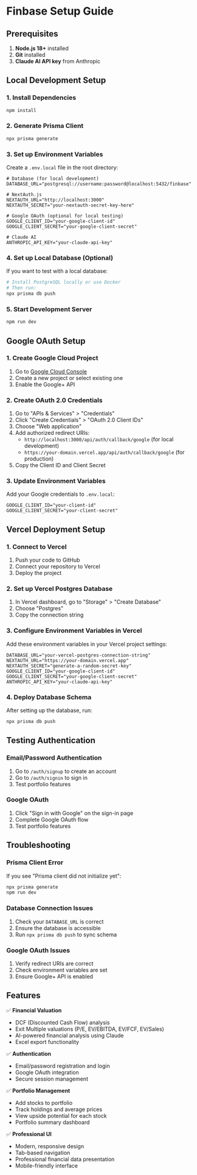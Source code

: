 # Finbase Setup Guide

## Prerequisites

1. **Node.js 18+** installed
2. **Git** installed
3. **Claude AI API key** from Anthropic

## Local Development Setup

### 1. Install Dependencies
```bash
npm install
```

### 2. Generate Prisma Client
```bash
npx prisma generate
```

### 3. Set up Environment Variables
Create a `.env.local` file in the root directory:

```env
# Database (for local development)
DATABASE_URL="postgresql://username:password@localhost:5432/finbase"

# NextAuth.js
NEXTAUTH_URL="http://localhost:3000"
NEXTAUTH_SECRET="your-nextauth-secret-key-here"

# Google OAuth (optional for local testing)
GOOGLE_CLIENT_ID="your-google-client-id"
GOOGLE_CLIENT_SECRET="your-google-client-secret"

# Claude AI
ANTHROPIC_API_KEY="your-claude-api-key"
```

### 4. Set up Local Database (Optional)
If you want to test with a local database:

```bash
# Install PostgreSQL locally or use Docker
# Then run:
npx prisma db push
```

### 5. Start Development Server
```bash
npm run dev
```

## Google OAuth Setup

### 1. Create Google Cloud Project
1. Go to [Google Cloud Console](https://console.cloud.google.com/)
2. Create a new project or select existing one
3. Enable the Google+ API

### 2. Create OAuth 2.0 Credentials
1. Go to "APIs & Services" > "Credentials"
2. Click "Create Credentials" > "OAuth 2.0 Client IDs"
3. Choose "Web application"
4. Add authorized redirect URIs:
   - `http://localhost:3000/api/auth/callback/google` (for local development)
   - `https://your-domain.vercel.app/api/auth/callback/google` (for production)
5. Copy the Client ID and Client Secret

### 3. Update Environment Variables
Add your Google credentials to `.env.local`:
```env
GOOGLE_CLIENT_ID="your-client-id"
GOOGLE_CLIENT_SECRET="your-client-secret"
```

## Vercel Deployment Setup

### 1. Connect to Vercel
1. Push your code to GitHub
2. Connect your repository to Vercel
3. Deploy the project

### 2. Set up Vercel Postgres Database
1. In Vercel dashboard, go to "Storage" > "Create Database"
2. Choose "Postgres"
3. Copy the connection string

### 3. Configure Environment Variables in Vercel
Add these environment variables in your Vercel project settings:

```env
DATABASE_URL="your-vercel-postgres-connection-string"
NEXTAUTH_URL="https://your-domain.vercel.app"
NEXTAUTH_SECRET="generate-a-random-secret-key"
GOOGLE_CLIENT_ID="your-google-client-id"
GOOGLE_CLIENT_SECRET="your-google-client-secret"
ANTHROPIC_API_KEY="your-claude-api-key"
```

### 4. Deploy Database Schema
After setting up the database, run:
```bash
npx prisma db push
```

## Testing Authentication

### Email/Password Authentication
1. Go to `/auth/signup` to create an account
2. Go to `/auth/signin` to sign in
3. Test portfolio features

### Google OAuth
1. Click "Sign in with Google" on the sign-in page
2. Complete Google OAuth flow
3. Test portfolio features

## Troubleshooting

### Prisma Client Error
If you see "Prisma client did not initialize yet":
```bash
npx prisma generate
npm run dev
```

### Database Connection Issues
1. Check your `DATABASE_URL` is correct
2. Ensure the database is accessible
3. Run `npx prisma db push` to sync schema

### Google OAuth Issues
1. Verify redirect URIs are correct
2. Check environment variables are set
3. Ensure Google+ API is enabled

## Features

✅ **Financial Valuation**
- DCF (Discounted Cash Flow) analysis
- Exit Multiple valuations (P/E, EV/EBITDA, EV/FCF, EV/Sales)
- AI-powered financial analysis using Claude
- Excel export functionality

✅ **Authentication**
- Email/password registration and login
- Google OAuth integration
- Secure session management

✅ **Portfolio Management**
- Add stocks to portfolio
- Track holdings and average prices
- View upside potential for each stock
- Portfolio summary dashboard

✅ **Professional UI**
- Modern, responsive design
- Tab-based navigation
- Professional financial data presentation
- Mobile-friendly interface 